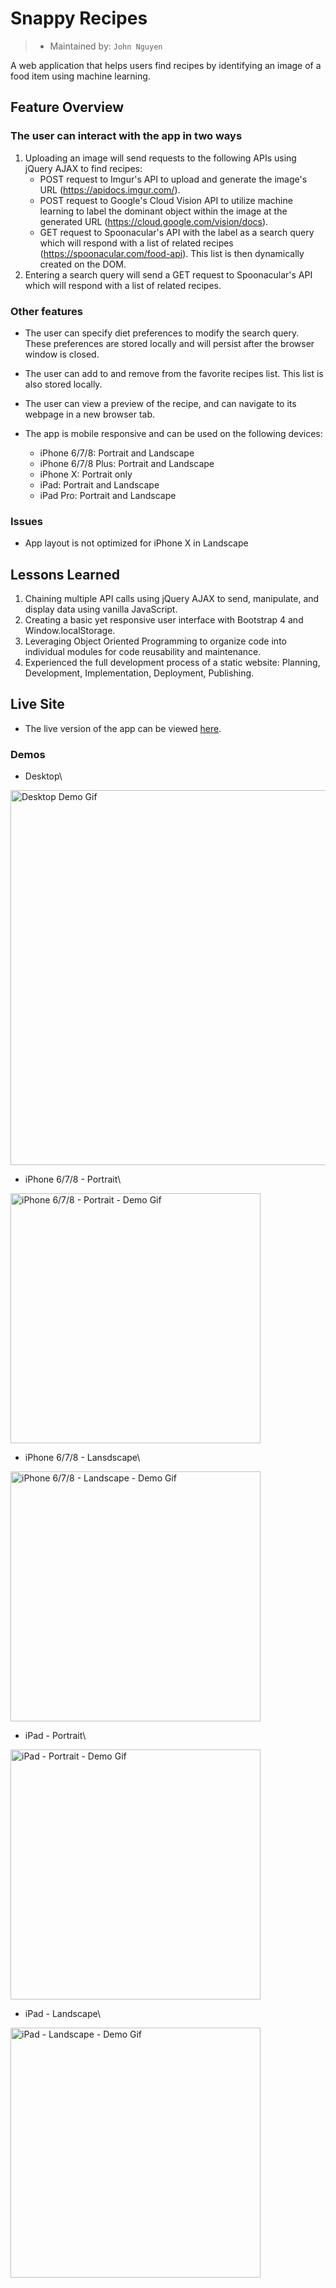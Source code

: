 # Snappy Recipes
> * Maintained by: `John Nguyen`

A web application that helps users find recipes by identifying an image of a food item using machine learning.

## Feature Overview
### The user can interact with the app in two ways
  1. Uploading an image will send requests to the following APIs using jQuery AJAX to find recipes:
      * POST request to Imgur's API to upload and generate the image's URL (https://apidocs.imgur.com/).
      * POST request to Google's Cloud Vision API to utilize machine learning to label the dominant object within the image at the generated URL (https://cloud.google.com/vision/docs).
      * GET request to Spoonacular's API with the label as a search query which will respond with a list of related recipes (https://spoonacular.com/food-api).  This list is then dynamically created on the DOM.
  2. Entering a search query will send a GET request to Spoonacular's API which will respond with a list of related recipes.
### Other features
* The user can specify diet preferences to modify the search query. These preferences are stored locally and will persist after the browser window is closed.

* The user can add to and remove from the favorite recipes list. This list is also stored locally.

* The user can view a preview of the recipe, and can navigate to its webpage in a new browser tab.

* The app is mobile responsive and can be used on the following devices:
  * iPhone 6/7/8: Portrait and Landscape
  * iPhone 6/7/8 Plus: Portrait and Landscape
  * iPhone X: Portrait only
  * iPad: Portrait and Landscape
  * iPad Pro: Portrait and Landscape

### Issues
* App layout is not optimized for iPhone X in Landscape

## Lessons Learned
1. Chaining multiple API calls using jQuery AJAX to send, manipulate, and display data using vanilla JavaScript.
2. Creating a basic yet responsive user interface with Bootstrap 4 and Window.localStorage.
3. Leveraging Object Oriented Programming to organize code into individual modules for code reusability and maintenance.
5. Experienced the full development process of a static website: Planning, Development, Implementation, Deployment, Publishing.

## Live Site
* The live version of the app can be viewed [here](https://snappy-recipes.johnnguyencodes.com).

### Demos

* Desktop\
<img src="https://user-images.githubusercontent.com/61361957/91505848-7b96db80-e885-11ea-9ba5-3d980654431c.gif" width="600" alt="Desktop Demo Gif"/>

* iPhone 6/7/8 - Portrait\
<img src="https://user-images.githubusercontent.com/61361957/91505881-8f424200-e885-11ea-8148-5e202c100890.gif" width="400" alt="iPhone 6/7/8 - Portrait - Demo Gif"/>


* iPhone 6/7/8 - Lansdscape\
<img src="https://user-images.githubusercontent.com/61361957/91505875-89e4f780-e885-11ea-92fc-53cf4a0e2140.gif" width="400" alt="iPhone 6/7/8 - Landscape - Demo Gif"/>

* iPad - Portrait\
<img src="https://user-images.githubusercontent.com/61361957/91505866-8487ad00-e885-11ea-8fde-aa1d2046319c.gif" width="400" alt="iPad - Portrait - Demo Gif"/>

* iPad - Landscape\
<img src="https://user-images.githubusercontent.com/61361957/91505860-7fc2f900-e885-11ea-8c7f-37514f3e439f.gif" width="400" alt="iPad - Landscape - Demo Gif"/>
